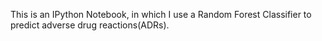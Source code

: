 This is an IPython Notebook, in which I use a Random Forest Classifier to predict adverse drug reactions(ADRs).  